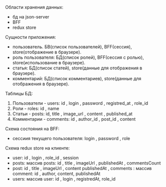 Области хранения данных:

-   бд на json-server
-   BFF
-   redux store

Сущности приложения:

-   пользователь. БВ(список пользователей), BFF(сессия), store(отображение в браузере).
-   роль пользователя: БД(список ролей), BFF(сессия с ролью), store(использование в браузере).
-   статья: БД(список статей), store(данные для отображения в браузере).
-   комментарий: БД(список комментариев), store(данные для отображения в браузере).

Таблицы БД:

1. Пользователи - users: id , login , password , registred_at , role_id
2. Роли - roles: id , name
3. Статьи - posts: id, title , image_url , content , published_at
4. Комментарии - comments: id , author_id , post_id , content

Схема состояния на BFF:

-   сессиия текущего пользователя: login , password , role

Схема redux store на клиенте:

-   user: id , login , role_id , session
-   posts: массив posts: id , title , imageUrl , publishedAt , commentsCount
-   post: id , title , imageUrl , content publishedAt , comments : массив comment: id , author, content, publishedAt
-   users: массив user: id , login , registredAt, role_id
